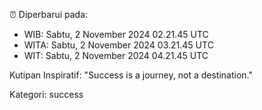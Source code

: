 ⏰ Diperbarui pada:
- WIB: Sabtu, 2 November 2024 02.21.45 UTC
- WITA: Sabtu, 2 November 2024 03.21.45 UTC
- WIT: Sabtu, 2 November 2024 04.21.45 UTC

Kutipan Inspiratif:
"Success is a journey, not a destination."


Kategori: success

